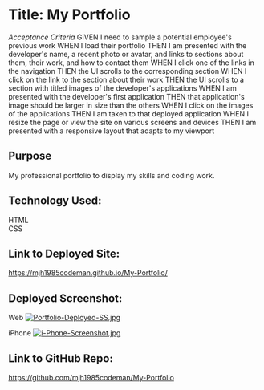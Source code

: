 # Title: My Portfolio

*Acceptance Criteria*
GIVEN I need to sample a potential employee's previous work
WHEN I load their portfolio
THEN I am presented with the developer's name, a recent photo or avatar, and links to sections about them, their work, and how to contact them
WHEN I click one of the links in the navigation
THEN the UI scrolls to the corresponding section
WHEN I click on the link to the section about their work
THEN the UI scrolls to a section with titled images of the developer's applications
WHEN I am presented with the developer's first application
THEN that application's image should be larger in size than the others
WHEN I click on the images of the applications
THEN I am taken to that deployed application
WHEN I resize the page or view the site on various screens and devices
THEN I am presented with a responsive layout that adapts to my viewport
## Purpose
My professional portfolio to display my skills and coding work.

## Technology Used:
HTML <br/>
CSS
## Link to Deployed Site:
https://mjh1985codeman.github.io/My-Portfolio/

## Deployed Screenshot:
Web
[![Portfolio-Deployed-SS.jpg](https://i.postimg.cc/x8jgVTL7/Portfolio-Deployed-SS.jpg)](https://postimg.cc/r0b5STnC)

iPhone
[![i-Phone-Screenshot.jpg](https://i.postimg.cc/7Y2JYrXQ/i-Phone-Screenshot.jpg)](https://postimg.cc/nCnh05yv)

## Link to GitHub Repo:
https://github.com/mjh1985codeman/My-Portfolio


